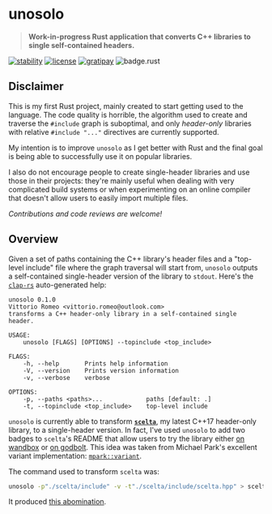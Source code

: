 # unosolo

> **Work-in-progress Rust application that converts C++ libraries to single self-contained headers.**

[![stability][badge.stability]][stability]
[![license][badge.license]][license]
[![gratipay][badge.gratipay]][gratipay]
![badge.rust](https://img.shields.io/badge/rust-nightly-ff69b4.svg?style=flat-square)

[badge.stability]: https://img.shields.io/badge/stability-experimental-orange.svg?style=flat-square
[badge.license]: http://img.shields.io/badge/license-mit-blue.svg?style=flat-square
[badge.gratipay]: https://img.shields.io/gratipay/user/SuperV1234.svg?style=flat-square

[stability]: http://github.com/badges/stability-badges
[license]: https://github.com/SuperV1234/unosolo/blob/master/LICENSE
[gratipay]: https://gratipay.com/~SuperV1234/


## Disclaimer

This is my first Rust project, mainly created to start getting used to the language. The code quality is horrible, the algorithm used to create and traverse the `#include` graph is suboptimal, and only *header-only* libraries with relative `#include "..."` directives are currently supported.

My intention is to improve `unosolo` as I get better with Rust and the final goal is being able to successfully use it on popular libraries.

I also do not encourage people to create single-header libraries and use those in their projects: they're mainly useful when dealing with very complicated build systems or when experimenting on an online compiler that doesn't allow users to easily import multiple files.

*Contributions and code reviews are welcome!*



## Overview

Given a set of paths containing the C++ library's header files and a "top-level include" file where the graph traversal will start from, `unosolo` outputs a self-contained single-header version of the library to `stdout`. Here's the [`clap-rs`](https://github.com/kbknapp/clap-rs) auto-generated help:

```
unosolo 0.1.0
Vittorio Romeo <vittorio.romeo@outlook.com>
transforms a C++ header-only library in a self-contained single header.

USAGE:
    unosolo [FLAGS] [OPTIONS] --topinclude <top_include>

FLAGS:
    -h, --help       Prints help information
    -V, --version    Prints version information
    -v, --verbose    verbose

OPTIONS:
    -p, --paths <paths>...            paths [default: .]
    -t, --topinclude <top_include>    top-level include
```

`unosolo` is currently able to transform [**`scelta`**](https://github.com/SuperV1234/scelta), my latest C++17 header-only library, to a single-header version. In fact, I've used `unosolo` to add two badges to `scelta`'s README that allow users to try the library either [on wandbox](https://wandbox.org/permlink/wSA55OCJz17k7Jtz) or [on godbolt](https://godbolt.org/g/4sQtkM). This idea was taken from Michael Park's excellent variant implementation: [`mpark::variant`](https://github.com/mpark/variant).

The command used to transform `scelta` was:

```bash
unosolo -p"./scelta/include" -v -t"./scelta/include/scelta.hpp" > scelta_single_header.hpp
```

It produced [this abomination](https://gist.github.com/SuperV1234/a5af0a8b92f75d83085a8e5fccf71d6a).
